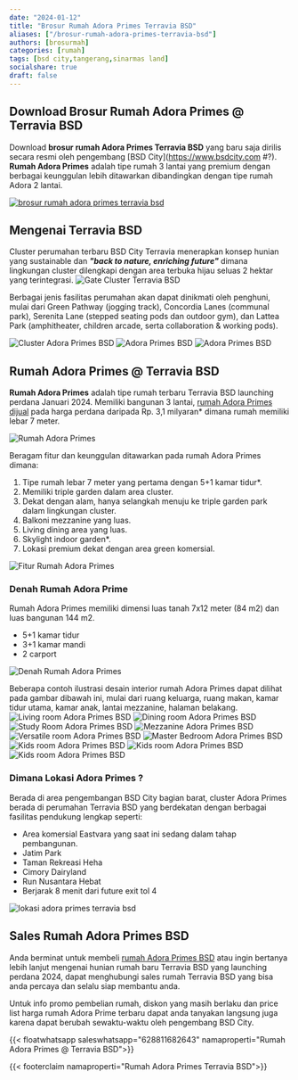 ```yaml
---
date: "2024-01-12"
title: "Brosur Rumah Adora Primes Terravia BSD"
aliases: ["/brosur-rumah-adora-primes-terravia-bsd"]
authors: [brosurmah]
categories: [rumah]
tags: [bsd city,tangerang,sinarmas land]
socialshare: true
draft: false
---
```


## Download Brosur Rumah Adora Primes @ Terravia BSD
Download **brosur rumah Adora Primes Terravia BSD** yang baru saja dirilis secara resmi oleh pengembang [BSD City](https://www.bsdcity.com
#?). **Rumah Adora Primes** adalah tipe rumah 3 lantai yang premium dengan berbagai keunggulan lebih ditawarkan dibandingkan dengan tipe rumah Adora 2 lantai.

[![brosur rumah adora primes terravia bsd](brosur-rumah-terravia-bsd-adora-primes.webp)](https://drive.google.com/drive/folders/1vvg_uDyUiuscNwhE_o2d9VZuHjKb7JsF?usp=drive_link#?)

## Mengenai Terravia BSD
Cluster perumahan terbaru BSD City Terravia menerapkan konsep hunian yang sustainable dan ***"back to nature, enriching future"*** dimana lingkungan cluster dilengkapi dengan area terbuka hijau seluas 2 hektar yang terintegrasi. 
![Gate Cluster Terravia BSD](gate-cluster-terravia-bsd.webp)

Berbagai jenis fasilitas perumahan akan dapat dinikmati oleh penghuni, mulai dari Green Pathway (jogging track), Concordia Lanes (communal park), Serenita Lane (stepped seating pods dan outdoor gym), dan Lattea Park (amphitheater, children arcade, serta collaboration & working pods).

![Cluster Adora Primes BSD](cluster-adora-primes-bsd.webp.webp)
![Adora Primes BSD](adora-primes-bsdcity.webp)
![Adora Primes BSD](adora-primes-bsd.webp)

## Rumah Adora Primes @ Terravia BSD
**Rumah Adora Primes** adalah tipe rumah terbaru Terravia BSD launching perdana Januari 2024. Memiliki bangunan 3 lantai, [rumah Adora Primes dijual](https://investproperti.com/adora-primes-rumah-3-lantai-terravia-bsd/#?) pada harga perdana daripada Rp. 3,1 milyaran* dimana rumah memiliki lebar 7 meter.

![Rumah Adora Primes](rumah-adora-primes-terravia-bsd.webp)

Beragam fitur dan keunggulan ditawarkan pada rumah Adora Primes dimana:
1. Tipe rumah lebar 7 meter yang pertama dengan 5+1 kamar tidur*.
2. Memiliki triple garden dalam area cluster.
3. Dekat dengan alam, hanya selangkah menuju ke triple garden park dalam lingkungan cluster.
4. Balkoni mezzanine yang luas.
5. Living dining area yang luas.
6. Skylight indoor garden*.
7. Lokasi premium dekat dengan area green komersial.

![Fitur Rumah Adora Primes](fitur-rumah-adora-primes-bsd.webp)

### Denah Rumah Adora Prime
Rumah Adora Primes memiliki dimensi luas tanah 7x12 meter (84 m2) dan luas bangunan 144 m2.
- 5+1 kamar tidur
- 3+1 kamar mandi
- 2 carport

![Denah Rumah Adora Primes](denah-rumah-adora-primes-bsd-3-lantai.webp)

Beberapa contoh ilustrasi desain interior rumah Adora Primes dapat dilihat pada gambar dibawah ini, mulai dari ruang keluarga, ruang makan, kamar tidur utama, kamar anak, lantai mezzanine, halaman belakang.
![Living room Adora Primes BSD](living-room-rumah-adora-primes-bsd.webp)
![Dining room Adora Primes BSD](dining-room-rumah-adora-primes-bsd.webp)
![Study Room Adora Primes BSD](study-room-rumah-adora-primes-bsd.webp)
![Mezzanine Adora Primes BSD](mezzanine-rumah-adora-primes-bsd.webp)
![Versatile room Adora Primes BSD](versatile-rumah-adora-primes-bsd.webp)
![Master Bedroom Adora Primes BSD](master-bedroom-rumah-adora-primes-bsd.webp)
![Kids room Adora Primes BSD](kids-room-rumah-adora-primes-bsd.webp)
![Kids room Adora Primes BSD](kids-room-rumah-adora-primes-bsd-2.webp)
![Kids room Adora Primes BSD](kids-room-rumah-adora-primes-bsd-3.webp)

### Dimana Lokasi Adora Primes ?
Berada di area pengembangan BSD City bagian barat, cluster Adora Primes berada di perumahan Terravia BSD yang berdekatan dengan berbagai fasilitas pendukung lengkap seperti:
- Area komersial Eastvara yang saat ini sedang dalam tahap pembangunan.
- Jatim Park
- Taman Rekreasi Heha
- Cimory Dairyland
- Run Nusantara Hebat
- Berjarak 8 menit dari future exit tol 4

![lokasi adora primes terravia bsd](lokasi-adora-primes-terravia-bsd.webp)

## Sales Rumah Adora Primes BSD
Anda berminat untuk membeli [rumah Adora Primes BSD](https://bsdcityhome.com/project/terravia-bsd-adora-primes/) atau ingin bertanya lebih lanjut mengenai hunian rumah baru Terravia BSD yang launching perdana 2024, dapat menghubungi sales rumah Terravia BSD yang bisa anda percaya dan selalu siap membantu anda.

Untuk info promo pembelian rumah, diskon yang masih berlaku dan price list harga rumah Adora Prime terbaru dapat anda tanyakan langsung juga karena dapat berubah sewaktu-waktu oleh pengembang BSD City.

{{< floatwhatsapp saleswhatsapp="628811682643" namaproperti="Rumah Adora Primes @ Terravia BSD">}}

{{< footerclaim namaproperti="Rumah Adora Primes Terravia BSD">}}